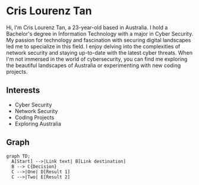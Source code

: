 # Cris Lourenz Tan

Hi, I'm Cris Lourenz Tan, a 23-year-old based in Australia. I hold a Bachelor's degree in Information Technology with a major in Cyber Security. My passion for technology and fascination with securing digital landscapes led me to specialize in this field. I enjoy delving into the complexities of network security and staying up-to-date with the latest cyber threats. When I'm not immersed in the world of cybersecurity, you can find me exploring the beautiful landscapes of Australia or experimenting with new coding projects.

## Interests

- Cyber Security
- Network Security
- Coding Projects
- Exploring Australia

## Graph

```mermaid
graph TD;
  A[Start] -->|Link text| B[Link destination]
  B --> C{Decision}
  C -->|One| D[Result 1]
  C -->|Two| E[Result 2]
